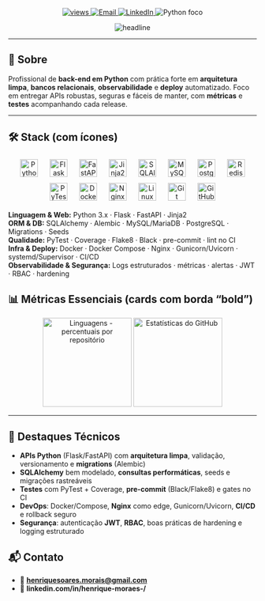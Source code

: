 <!-- ========== PERFIL HENRIQUE MORAES — CLEAN & PRO ========== -->
<!-- Sem banner e sem H1 no topo. Foco: Python backend + DevOps. -->

<!-- Header: badges -->
<p align="center">
  <a href="https://github.com/Henriquesm1">
    <img src="https://komarev.com/ghpvc/?username=Henriquesm1&label=Visitas&style=flat&color=0A66C2" alt="views"/>
  </a>
  <a href="mailto:henriquesoares.morais@gmail.com">
    <img src="https://img.shields.io/badge/Contato-Email-EA4335?logo=gmail&logoColor=white" alt="Email"/>
  </a>
  <a href="https://www.linkedin.com/in/henrique-moraes-/">
    <img src="https://img.shields.io/badge/LinkedIn-Conectar-0A66C2?logo=linkedin&logoColor=white" alt="LinkedIn"/>
  </a>
  <img src="https://img.shields.io/badge/Foco-Python-3776AB?logo=python&logoColor=white" alt="Python foco"/>
</p>

<!-- Subheader: value prop (discreto) -->
<p align="center">
  <img src="https://readme-typing-svg.demolab.com?font=Fira+Code&pause=1400&center=true&vCenter=true&width=820&lines=Back-end+%F0%9F%94%A5+Python+(Flask%2FFastAPI)+%7C+DevOps+%F0%9F%9A%80;SQLAlchemy+%2B+Alembic+(migrations)+%7C+Qualidade+cont%C3%ADnua;Docker+%2B+Nginx+%2B+CI%2FCD+%7C+Observabilidade+e+Seguran%C3%A7a" alt="headline" />
</p>

---

## 🧭 Sobre
Profissional de **back-end em Python** com prática forte em **arquitetura limpa**, **bancos relacionais**, **observabilidade** e **deploy** automatizado. Foco em entregar APIs robustas, seguras e fáceis de manter, com **métricas** e **testes** acompanhando cada release.

---

## 🛠️ Stack (com ícones)
<div align="center">

  <!-- Core Back-end -->
  <img src="https://cdn.jsdelivr.net/gh/devicons/devicon/icons/python/python-original.svg" height="36" alt="Python" title="Python" style="margin:6px 10px;">
  <img src="https://cdn.jsdelivr.net/gh/devicons/devicon/icons/flask/flask-original.svg" height="36" alt="Flask" title="Flask" style="margin:6px 10px; filter: invert(0);">
  <img src="https://cdn.jsdelivr.net/gh/devicons/devicon/icons/fastapi/fastapi-original.svg" height="36" alt="FastAPI" title="FastAPI" style="margin:6px 10px;">
  <img src="https://cdn.jsdelivr.net/gh/devicons/devicon/icons/jinja/jinja-original.svg" height="36" alt="Jinja2" title="Jinja2" style="margin:6px 10px;">

  <!-- ORM & DB -->
  <img src="https://cdn.jsdelivr.net/gh/devicons/devicon/icons/sqlalchemy/sqlalchemy-original.svg" height="36" alt="SQLAlchemy" title="SQLAlchemy" style="margin:6px 10px;">
  <img src="https://cdn.jsdelivr.net/gh/devicons/devicon/icons/mysql/mysql-original.svg" height="36" alt="MySQL" title="MySQL/MariaDB" style="margin:6px 10px;">
  <img src="https://cdn.jsdelivr.net/gh/devicons/devicon/icons/postgresql/postgresql-original.svg" height="36" alt="PostgreSQL" title="PostgreSQL" style="margin:6px 10px;">
  <img src="https://cdn.jsdelivr.net/gh/devicons/devicon/icons/redis/redis-original.svg" height="36" alt="Redis" title="Redis" style="margin:6px 10px;">

  <!-- Qualidade -->
  <img src="https://cdn.jsdelivr.net/gh/devicons/devicon/icons/pytest/pytest-original.svg" height="36" alt="PyTest" title="PyTest" style="margin:6px 10px;">
  <!-- Flake8 / Black / pre-commit não possuem devicon; mantendo na lista textual abaixo. -->

  <!-- DevOps -->
  <img src="https://cdn.jsdelivr.net/gh/devicons/devicon/icons/docker/docker-original.svg" height="36" alt="Docker" title="Docker/Compose" style="margin:6px 10px;">
  <img src="https://cdn.jsdelivr.net/gh/devicons/devicon/icons/nginx/nginx-original.svg" height="36" alt="Nginx" title="Nginx" style="margin:6px 10px;">
  <img src="https://cdn.jsdelivr.net/gh/devicons/devicon/icons/linux/linux-original.svg" height="36" alt="Linux" title="Linux" style="margin:6px 10px;">
  <img src="https://cdn.jsdelivr.net/gh/devicons/devicon/icons/git/git-original.svg" height="36" alt="Git" title="Git" style="margin:6px 10px;">
  <img src="https://cdn.jsdelivr.net/gh/devicons/devicon/icons/githubactions/githubactions-original.svg" height="36" alt="GitHub Actions" title="GitHub Actions (CI/CD)" style="margin:6px 10px;">

</div>

**Linguagem & Web:** Python 3.x · Flask · FastAPI · Jinja2  
**ORM & DB:** SQLAlchemy · Alembic · MySQL/MariaDB · PostgreSQL · Migrations · Seeds  
**Qualidade:** PyTest · Coverage · Flake8 · Black · pre-commit · lint no CI  
**Infra & Deploy:** Docker · Docker Compose · Nginx · Gunicorn/Uvicorn · systemd/Supervisor · CI/CD  
**Observabilidade & Segurança:** Logs estruturados · métricas · alertas · JWT · RBAC · hardening



## 📊 Métricas Essenciais (cards com borda “bold”)
<div align="center">

  <!-- Linguagens (com borda e auto light/dark) -->
  <picture>
    <source media="(prefers-color-scheme: dark)" srcset="https://github-readme-stats.vercel.app/api/top-langs/?username=Henriquesm1&layout=compact&theme=tokyonight&hide_border=false&border_color=0A66C2&langs_count=8&card_width=420&custom_title=Linguagens%20(%)&v=5" />
    <img height="180" alt="Linguagens - percentuais por repositório"
         src="https://github-readme-stats.vercel.app/api/top-langs/?username=Henriquesm1&layout=compact&hide_border=false&border_color=0A66C2&langs_count=8&card_width=420&custom_title=Linguagens%20(%)&v=5" />
  </picture>

  <!-- Estatísticas (com borda e auto light/dark) -->
  <picture>
    <source media="(prefers-color-scheme: dark)" srcset="https://github-readme-stats.vercel.app/api?username=Henriquesm1&show_icons=true&theme=tokyonight&hide_border=false&border_color=0A66C2&include_all_commits=true&count_private=true&hide=stars,issues,prs&hide_rank=true&custom_title=Estat%C3%ADsticas&v=5" />
    <img height="180" alt="Estatísticas do GitHub"
         src="https://github-readme-stats.vercel.app/api?username=Henriquesm1&show_icons=true&hide_border=false&border_color=0A66C2&include_all_commits=true&count_private=true&hide=stars,issues,prs&hide_rank=true&custom_title=Estat%C3%ADsticas&v=5" />
  </picture>

</div>

---

## 🚀 Destaques Técnicos
- **APIs Python** (Flask/FastAPI) com **arquitetura limpa**, validação, versionamento e **migrations** (Alembic)
- **SQLAlchemy** bem modelado, **consultas performáticas**, seeds e migrações rastreáveis
- **Testes** com PyTest + Coverage, **pre-commit** (Black/Flake8) e gates no CI
- **DevOps**: Docker/Compose, **Nginx** como edge, Gunicorn/Uvicorn, **CI/CD** e rollback seguro
- **Segurança**: autenticação **JWT**, **RBAC**, boas práticas de hardening e logging estruturado

## 📬 Contato
- 📧 **henriquesoares.morais@gmail.com**  
- 🔗 **linkedin.com/in/henrique-moraes-/**


